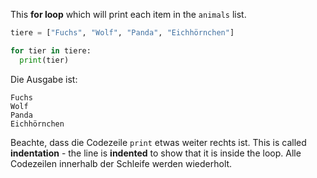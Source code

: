 This **for loop** which will print each item in the `animals` list.

```python
tiere = ["Fuchs", "Wolf", "Panda", "Eichhörnchen"]

for tier in tiere:
  print(tier)
```

Die Ausgabe ist:

    Fuchs
    Wolf
    Panda
    Eichhörnchen
    

Beachte, dass die Codezeile `print` etwas weiter rechts ist. This is called **indentation** - the line is **indented** to show that it is inside the loop. Alle Codezeilen innerhalb der Schleife werden wiederholt.